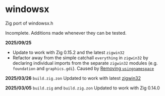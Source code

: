 # windowsx
Zig port of windowsx.h

Incomplete. Additions made whenever they can be tested.

**2025/09/25**

- Update to work with Zig 0.15.2 and the latest `zigwin32`
- Refactor away from the simple catchall `everything` in `zigwin32` by
declaring individual imports from the separate `zigwin32` modules (e.g.
`foundation` and `graphics.gdi`). Caused by
[Removing `usingnamespace`](https://github.com/ziglang/zig/issues/20663)

**2025/03/26** `build.zig.zon` Updated to work with latest [zigwin32](https://github.com/marlersoft/zigwin32)

**2025/03/05** `build.zig` and `build.zig.zon` Updated to work with Zig 0.14.0
